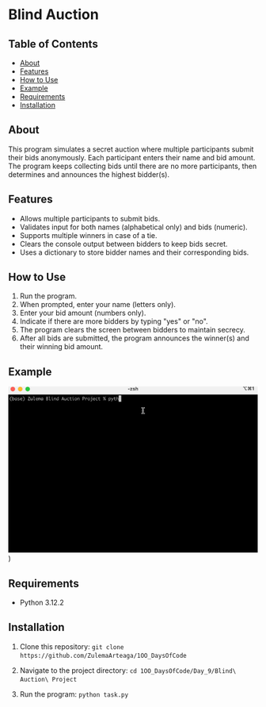 # Blind Auction 
## Table of Contents
- [About](#about)
- [Features](#features)
- [How to Use](#how-to-use)
- [Example](#example)
- [Requirements](#requirements)
- [Installation](#installation)

## About
This program simulates a secret auction where multiple participants submit their bids anonymously. Each participant enters their name and bid amount. The program keeps collecting bids until there are no more participants, then determines and announces the highest bidder(s).

## Features
- Allows multiple participants to submit bids.
- Validates input for both names (alphabetical only) and bids (numeric).
- Supports multiple winners in case of a tie.
- Clears the console output between bidders to keep bids secret.
- Uses a dictionary to store bidder names and their corresponding bids.

## How to Use
1. Run the program.
2. When prompted, enter your name (letters only).
3. Enter your bid amount (numbers only).
4. Indicate if there are more bidders by typing "yes" or "no".
5. The program clears the screen between bidders to maintain secrecy.
6. After all bids are submitted, the program announces the winner(s) and their winning bid amount.

## Example
![blind.gif](blind.gif))

## Requirements
- Python 3.12.2 

## Installation
1. Clone this repository:
```git clone https://github.com/ZulemaArteaga/1OO_DaysOfCode ```

2. Navigate to the project directory:
```cd 1OO_DaysOfCode/Day_9/Blind\ Auction\ Project```

3. Run the program:
```python task.py```
